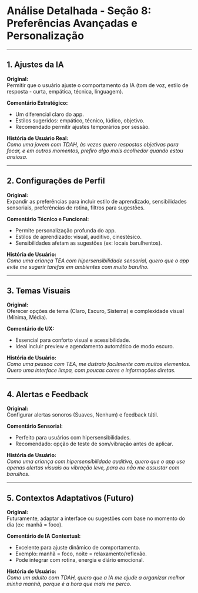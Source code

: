 # Análise Detalhada - Seção 8: Preferências Avançadas e Personalização

---

## **1. Ajustes da IA**

**Original:**  
Permitir que o usuário ajuste o comportamento da IA (tom de voz, estilo de resposta - curta, empática, técnica, linguagem).

**Comentário Estratégico:**  
- Um diferencial claro do app.  
- Estilos sugeridos: empático, técnico, lúdico, objetivo.  
- Recomendado permitir ajustes temporários por sessão.

**História de Usuário Real:**  
*Como uma jovem com TDAH, às vezes quero respostas objetivas para focar, e em outros momentos, prefiro algo mais acolhedor quando estou ansiosa.*

---

## **2. Configurações de Perfil**

**Original:**  
Expandir as preferências para incluir estilo de aprendizado, sensibilidades sensoriais, preferências de rotina, filtros para sugestões.

**Comentário Técnico e Funcional:**  
- Permite personalização profunda do app.  
- Estilos de aprendizado: visual, auditivo, cinestésico.  
- Sensibilidades afetam as sugestões (ex: locais barulhentos).

**História de Usuário:**  
*Como uma criança TEA com hipersensibilidade sensorial, quero que o app evite me sugerir tarefas em ambientes com muito barulho.*

---

## **3. Temas Visuais**

**Original:**  
Oferecer opções de tema (Claro, Escuro, Sistema) e complexidade visual (Mínima, Média).

**Comentário de UX:**  
- Essencial para conforto visual e acessibilidade.  
- Ideal incluir preview e agendamento automático de modo escuro.

**História de Usuário:**  
*Como uma pessoa com TEA, me distraio facilmente com muitos elementos. Quero uma interface limpa, com poucas cores e informações diretas.*

---

## **4. Alertas e Feedback**

**Original:**  
Configurar alertas sonoros (Suaves, Nenhum) e feedback tátil.

**Comentário Sensorial:**  
- Perfeito para usuários com hipersensibilidades.  
- Recomendado: opção de teste de som/vibração antes de aplicar.

**História de Usuário:**  
*Como uma criança com hipersensibilidade auditiva, quero que o app use apenas alertas visuais ou vibração leve, para eu não me assustar com barulhos.*

---

## **5. Contextos Adaptativos (Futuro)**

**Original:**  
Futuramente, adaptar a interface ou sugestões com base no momento do dia (ex: manhã = foco).

**Comentário de IA Contextual:**  
- Excelente para ajuste dinâmico de comportamento.  
- Exemplo: manhã = foco, noite = relaxamento/reflexão.  
- Pode integrar com rotina, energia e diário emocional.

**História de Usuário:**  
*Como um adulto com TDAH, quero que a IA me ajude a organizar melhor minha manhã, porque é a hora que mais me perco.*